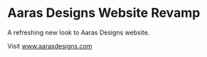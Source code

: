 # Aaras Designs Website Revamp
A refreshing new look to Aaras Designs website.  

Visit www.aarasdesigns.com
